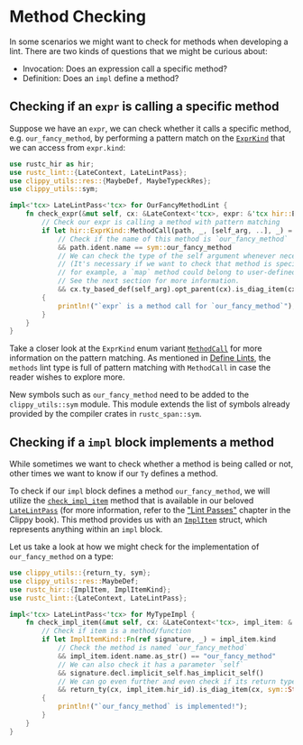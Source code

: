 # Method Checking

In some scenarios we might want to check for methods when developing
a lint. There are two kinds of questions that we might be curious about:

-   Invocation: Does an expression call a specific method?
-   Definition: Does an `impl` define a method?

## Checking if an `expr` is calling a specific method

Suppose we have an `expr`, we can check whether it calls a specific
method, e.g. `our_fancy_method`, by performing a pattern match on
the [`ExprKind`] that we can access from `expr.kind`:

```rust
use rustc_hir as hir;
use rustc_lint::{LateContext, LateLintPass};
use clippy_utils::res::{MaybeDef, MaybeTypeckRes};
use clippy_utils::sym;

impl<'tcx> LateLintPass<'tcx> for OurFancyMethodLint {
    fn check_expr(&mut self, cx: &LateContext<'tcx>, expr: &'tcx hir::Expr<'_>) {
        // Check our expr is calling a method with pattern matching
        if let hir::ExprKind::MethodCall(path, _, [self_arg, ..], _) = &expr.kind
            // Check if the name of this method is `our_fancy_method`
            && path.ident.name == sym::our_fancy_method
            // We can check the type of the self argument whenever necessary.
            // (It's necessary if we want to check that method is specifically belonging to a specific trait,
            // for example, a `map` method could belong to user-defined trait instead of to `Iterator`)
            // See the next section for more information.
            && cx.ty_based_def(self_arg).opt_parent(cx).is_diag_item(cx, sym::OurFancyTrait)
        {
            println!("`expr` is a method call for `our_fancy_method`");
        }
    }
}
```

Take a closer look at the `ExprKind` enum variant [`MethodCall`] for more
information on the pattern matching. As mentioned in [Define
Lints](defining_lints.md#lint-types), the `methods` lint type is full of pattern
matching with `MethodCall` in case the reader wishes to explore more.

New symbols such as `our_fancy_method` need to be added to the `clippy_utils::sym` module.
This module extends the list of symbols already provided by the compiler crates
in `rustc_span::sym`.

## Checking if a `impl` block implements a method

While sometimes we want to check whether a method is being called or not, other
times we want to know if our `Ty` defines a method.

To check if our `impl` block defines a method `our_fancy_method`, we will
utilize the [`check_impl_item`] method that is available in our beloved
[`LateLintPass`] (for more information, refer to the ["Lint
Passes"](lint_passes.md) chapter in the Clippy book). This method provides us
with an [`ImplItem`] struct, which represents anything within an `impl` block.

Let us take a look at how we might check for the implementation of
`our_fancy_method` on a type:

```rust
use clippy_utils::{return_ty, sym};
use clippy_utils::res::MaybeDef;
use rustc_hir::{ImplItem, ImplItemKind};
use rustc_lint::{LateContext, LateLintPass};

impl<'tcx> LateLintPass<'tcx> for MyTypeImpl {
    fn check_impl_item(&mut self, cx: &LateContext<'tcx>, impl_item: &'tcx ImplItem<'_>) {
        // Check if item is a method/function
        if let ImplItemKind::Fn(ref signature, _) = impl_item.kind
            // Check the method is named `our_fancy_method`
            && impl_item.ident.name.as_str() == "our_fancy_method"
            // We can also check it has a parameter `self`
            && signature.decl.implicit_self.has_implicit_self()
            // We can go even further and even check if its return type is `String`
            && return_ty(cx, impl_item.hir_id).is_diag_item(cx, sym::String)
        {
            println!("`our_fancy_method` is implemented!");
        }
    }
}
```

[`check_impl_item`]: https://doc.rust-lang.org/stable/nightly-rustc/rustc_lint/trait.LateLintPass.html#method.check_impl_item
[`ExprKind`]: https://doc.rust-lang.org/beta/nightly-rustc/rustc_hir/hir/enum.ExprKind.html
[`ImplItem`]: https://doc.rust-lang.org/stable/nightly-rustc/rustc_hir/hir/struct.ImplItem.html
[`LateLintPass`]: https://doc.rust-lang.org/stable/nightly-rustc/rustc_lint/trait.LateLintPass.html
[`MethodCall`]: https://doc.rust-lang.org/beta/nightly-rustc/rustc_hir/hir/enum.ExprKind.html#variant.MethodCall
